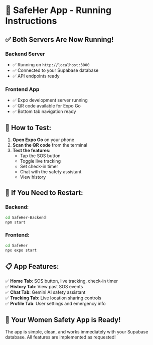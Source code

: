 # 🎉 SafeHer App - Running Instructions

## ✅ **Both Servers Are Now Running!**

### **Backend Server** 
- ✅ Running on `http://localhost:3000`
- ✅ Connected to your Supabase database
- ✅ API endpoints ready

### **Frontend App**
- ✅ Expo development server running
- ✅ QR code available for Expo Go
- ✅ Bottom tab navigation ready

## 📱 **How to Test:**

1. **Open Expo Go** on your phone
2. **Scan the QR code** from the terminal
3. **Test the features:**
   - Tap the SOS button
   - Toggle live tracking
   - Set check-in timer
   - Chat with the safety assistant
   - View history

## 🔧 **If You Need to Restart:**

### **Backend:**
```bash
cd SafeHer-Backend
npm start
```

### **Frontend:**
```bash
cd SafeHer
npx expo start
```

## 📋 **App Features:**

✅ **Home Tab**: SOS button, live tracking, check-in timer  
✅ **History Tab**: View past SOS events  
✅ **Chat Tab**: Gemini AI safety assistant  
✅ **Tracking Tab**: Live location sharing controls  
✅ **Profile Tab**: User settings and emergency info  

## 🎯 **Your Women Safety App is Ready!**

The app is simple, clean, and works immediately with your Supabase database. All features are implemented as requested!

